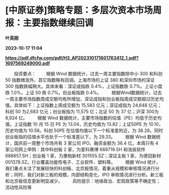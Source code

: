 # [中原证券]策略专题：多层次资本市场周报：主要指数继续回调
**叶英刚**

**2023-10-17 11:04**

**https://pdf.dfcfw.com/pdf/H3_AP202310171601763412_1.pdf?1697569249000.pdf**

　　投资要点： 　　根据 Wind 数据统计，过去一周主要指数除中小 300 和科创 50 指数微涨外，其它指数略有回调。上海市场的上证 380 和深圳市场的深证 300 指数跌幅稍大。具体来看：深证成指跌 0.4%，上证指数跌 0.7%。上证小盘跌 1.0%，上证 50 跌 0.7%。创业板指跌 0.4%。 　　根据Wind数据统计，过去一周主要市场指数周成交额均有所增加，深证成指和创业板指周成交额超过历史均值。具体如下：上证指数上周成交额为 15,583 亿元；深证成指为 24,648 亿元；科创 50 为2,683 亿元；创业板指为 11,575 亿；北证 50 为 37 亿；沪深 300为 8,924 亿。 　　根据 Wind 数据统计，主要市场指数的估值（PE）均低于历史均值。上证指数 10 月 15 日 PE 为 13.04，历史均值为 13.82；上证50PE 为 10.10，历史均值为 10.58。科创 50PE 在估值均值以下一个标准差附近，为 38.28。同时创业板指的估值水平也处于一个标准差以下，为 29.33。 　　根据 Wind 数据统计，国庆前一周整个市场共有 3 家公司 IPO，融资金额为 36.4 亿。本周只有 4 家公司网上申购：其中科创板 2 家，为爱科赛博 688719.SH 和浩辰软件 688657.SH；创业板 1 家，为惠柏新材 301555.SZ；深证主板 1 家，为德冠新材 001378.SZ。行业覆盖功能性电子、工业软件、塑料等。 　　根据 Wind 统计，我们重点关注了发展较快的科创板、北京板情况，着重从规模和审核情况进行分析；同时，我们对新三板的规模，内部结构变化，IPO 审核情况进行分析。新三板和北京板信息更新明显减少。 　　风险提示：地缘政治、宏观政策等不确定性；流动性风险等